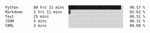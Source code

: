 <!--START_SECTION:waka-->

```txt
Python       80 hrs 31 mins  ████████████████████████░   96.57 %
Markdown     2 hrs 11 mins   ▓░░░░░░░░░░░░░░░░░░░░░░░░   02.62 %
Text         25 mins         ░░░░░░░░░░░░░░░░░░░░░░░░░   00.51 %
JSON         5 mins          ░░░░░░░░░░░░░░░░░░░░░░░░░   00.11 %
YAML         3 mins          ░░░░░░░░░░░░░░░░░░░░░░░░░   00.08 %
```

<!--END_SECTION:waka-->
